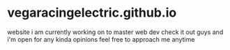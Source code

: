 # vegaracingelectric.github.io
website i am currently working on to master web dev 
check it out guys and i'm open for any kinda opinions
feel free to approach me anytime
